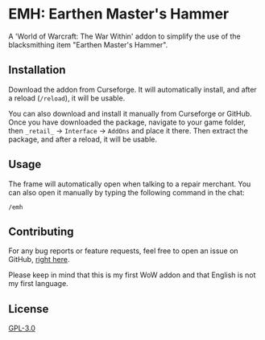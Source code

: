 # EMH: Earthen Master's Hammer

A 'World of Warcraft: The War Within' addon to simplify the use of the blacksmithing item "Earthen Master's Hammer".

## Installation

Download the addon from Curseforge. It will automatically install, and after a reload (`/reload`), it will be usable.

You can also download and install it manually from Curseforge or GitHub. Once you have downloaded the package, navigate to your game folder, then `_retail_` -> `Interface` -> `AddOns` and place it there. Then extract the package, and after a reload, it will be usable.

## Usage

The frame will automatically open when talking to a repair merchant. You can also open it manually by typing the following command in the chat:

```
/emh
```

## Contributing

For any bug reports or feature requests, feel free to open an issue on GitHub, [right here](https://github.com/Iryonis/EarthenMasterHammerAddon/issues).

Please keep in mind that this is my first WoW addon and that English is not my first language.

## License

[GPL-3.0](LICENSE)
